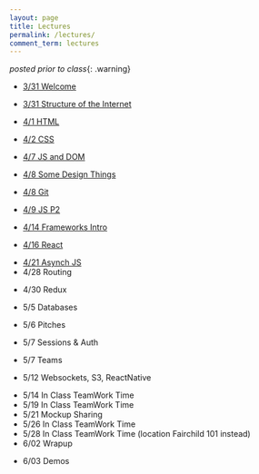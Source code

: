 ```yaml
---
layout: page
title: Lectures
permalink: /lectures/
comment_term: lectures
---
```



*posted prior to class*{: .warning}

<!-- 
<iframe style="transform: scale(0.5) translateX(-850px) translateY(-500px) " width="1600" height="1000" src="https://www.notion.so/brunchlabs/546f410dbf0e44f1a5d9f8d8870acc27?v=b8bc3ee253a6459386e758a316e29dd2" frameborder="0" allowfullscreen></iframe> 
-->


<!-- <script>
var proxyUrl = 'https://glacial-fjord-69804.herokuapp.com/',
    targetUrl = 'https://www.notion.so/brunchlabs/546f410dbf0e44f1a5d9f8d8870acc27?v=b8bc3ee253a6459386e758a316e29dd2'

// var data = {"collectionId":"3d23ca2c-401d-4d1b-998b-21287337caa4","collectionViewId":"f655aefd-1842-4e02-91ff-0960fb724696","query":{"aggregate":[{"id":"count","type":"title","view_type":"gallery","aggregation_type":"count"}],"filter":[],"sort":[],"filter_operator":"and"},"loader":{"type":"table","limit":70,"userTimeZone":"America/New_York","userLocale":"en","loadContentCover":true}}
// ;

fetch(proxyUrl + targetUrl, {
  method: 'GET', 
  // body: JSON.stringify(data), 
  headers:{
    'Content-Type': 'application/json'
  }
})
.then(res => res.json())
.then(response => {
  console.log('Success:', JSON.stringify(response.recordMap.block));
})
.catch(error => console.error('Error:', error));
 
</script> -->

<!-- * 3/31 Welcome -->
* [3/31 Welcome](00_welcome/)
<!-- * 3/31 Structure of the Internet -->
* [3/31 Structure of the Internet](01_interwebs/)
<!-- * 4/1 HTML -->
* [4/1 HTML](02_html/)
<!-- * 4/2 CSS -->
* [4/2 CSS ](03_css/)
<!-- * 4/7 JS and DOM -->
* [4/7 JS and DOM](04_js1)
<!-- * 4/8 Some Design Things -->
* [4/8 Some Design Things](03_design/)
<!-- * 4/8 Git -->
* [4/8 Git](02_git/)
<!-- * 4/9 JS P2 -->
* [4/9 JS P2](05_js2)
<!-- * 4/14 Frameworks Intro -->
* [4/14 Frameworks Intro](06_react1)
<!-- * 4/16 React -->
* [4/16 React](07_react2)
<!-- * 4/22 Project Intro -->
<!-- * [4/24 Projects](07_project_intro) -->
<!-- * [4/25 Projects Intro](../projects/) -->
<!-- * 4/23 Advanced JS -->
* [4/21 Asynch JS](08_asynch_js)
* 4/28 Routing
<!-- * [4/28 Routing](09_routing) -->
* 4/30 Redux
<!-- * [4/30 Redux](10_redux) -->
* 5/5 Databases
<!-- * [4/30 Databases](12_intro_to_databases) -->
* 5/6 Pitches
<!-- * [5/6 Pitches](11_pitches) -->
* 5/7 Sessions & Auth
<!-- * [5/7 Sessions & Auth](13_sessions_auth) -->
* 5/7 Teams
<!-- * [5/7 Teams](13_teams) -->
* 5/12 Websockets, S3, ReactNative
<!-- * [5/12 Websockets, S3, ReactNative (ec shorts)](15_ec_shorts) -->
* 5/14 In Class TeamWork Time
* 5/19 In Class TeamWork Time
* 5/21 Mockup Sharing
* 5/26 In Class TeamWork Time
* 5/28 In Class TeamWork Time (location Fairchild 101 instead)
* 6/02 Wrapup
<!-- * [5/28 Wrapup](16_wrapup) -->
* 6/03 Demos
